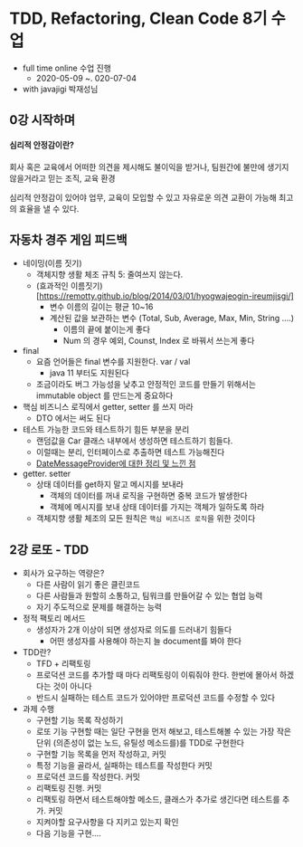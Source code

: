 # TDD, Refactoring, Clean Code 8기 수업

* full time online 수업 진행
  * 2020-05-09 ~. 020-07-04
* with javajigi 박재성님



## 0강 시작하며

#### 심리적 안정감이란?

회사 혹은 교육에서 어떠한 의견을 제시해도 불이익을 받거나, 팀원간에 불만에 생기지 않을거라고 믿는 조직, 교육 환경

심리적 안정감이 있어야 업무, 교육이 모입할 수 있고 자유로운 의견 교환이 가능해 최고의 효율을 낼 수 있다.



## 자동차 경주 게임 피드백

* 네이밍(이름 짓기)
  * 객체지향 생활 체조 규칙 5: 줄여쓰지 않는다.
  * (효과적인 이름짓기)[https://remotty.github.io/blog/2014/03/01/hyogwajeogin-ireumjisgi/]
    * 변수 이름의 길이는 평균 10~16
    * 계산된 값을 보관하는 변수 (Total, Sub, Average, Max, Min, String ....)
      * 이름의 끝에 붙이는게 좋다
      * Num 의 경우 예외, Counst, Index 로 바꿔서 쓰는게 좋다
* final
  * 요즘 언어들은 final 변수를 지원한다. var / val
    * java 11 부터도 지원된다
  * 조금이라도 버그 가능성을 낮추고 안정적인 코드를 만들기 위해서는 immutable object 를 만드는게 중요하다
* 핵심 비즈니스 로직에서 getter, setter 를 쓰지 마라
  * DTO 에서는 써도 된다
* 테스트 가능한 코드와 테스트하기 힘든 부분을 분리
  * 랜덤값을 Car 클래스 내부에서 생성하면 테스트하기 힘들다.
  * 이럴때는 분리, 인터페이스로 추출하면 테스트 가능해진다
  * [DateMessageProvider에 대한 정리 및 느낀 점](https://www.slipp.net/wiki/pages/viewpage.action?pageId=6160426)
* getter. setter
  * 상태 데이터를 get하지 말고 메시지를 보내라
    * 객체의 데이터를 꺼내 로직을 구현하면 중복 코드가 발생한다
    * 객체에 메시지를 보내 상태 데이터를 가지는 객체가 일하도록 하라
  * 객체지향 생활 체조의 모든 원칙은 `핵심 비즈니즈 로직`을 위한 것이다



## 2강 로또 - TDD

* 회사가 요구하는 역량은?
  * 다른 사람이 읽기 좋은 클린코드
  * 다른 사람들과 원할히 소통하고, 팀워크를 만들어갈 수 있는 협업 능력
  * 자기 주도적으로 문제를 해결하는 능력
* 정적 팩토리 메서드
  * 생성자가 2개 이상이 되면 생성자로 의도를 드러내기 힘들다
    * 어떤 생성자를 사용해야 하는지 늘 document를 봐야 한다
* TDD란?
  * TFD + 리팩토링
  * 프로덕션 코드를 추가할 때 마다 리팩토링이 이뤄줘야 한다. 한번에 몰아서 하겠다는 것이 아니다
  * 반드시 실패하는 테스트 코드가 있어야만 프로덕션 코드를 수정할 수 있다
* 과제 수행
  * 구현할 기능 목록 작성하기
  * 로또 기능 구현할 때는 일단 구현을 먼저 해보고, 테스트해볼 수 있는 가장 작은 단위 (의존성이 없는 노드, 유틸성 메소드를)를 TDD로 구현한다
  * 구현할 기능 목록을 먼저 작성하고, 커밋
  * 특정 기능을 골라서, 실패하는 테스트를 작성한다 커밋
  * 프로덕션 코드를 작성한다. 커밋
  * 리팩토링 진행. 커밋
  * 리팩토링 하면서 테스트해야할 메소드, 클래스가 추가로 생긴다면 테스트를 추가. 커밋
  * 지켜야할 요구사항을 다 지키고 있는지 확인
  * 다음 기능을 구현....





